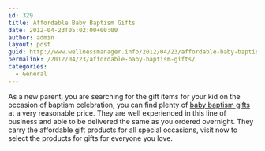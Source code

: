 ```yaml
---
id: 329
title: Affordable Baby Baptism Gifts
date: 2012-04-23T05:02:00+00:00
author: admin
layout: post
guid: http://www.wellnessmanager.info/2012/04/23/affordable-baby-baptism-gifts/
permalink: /2012/04/23/affordable-baby-baptism-gifts/
categories:
  - General
---
```

As a new parent, you are searching for the gift items for your kid on the occasion of baptism celebration, you can find plenty of [baby baptism gifts](http://www.personalcreations.com/personalized-baptism-gifts-pbabbap) at a very reasonable price. They are well experienced in this line of business and able to be delivered the same as you ordered overnight. They carry the affordable gift products for all special occasions, visit now to select the products for gifts for everyone you love.